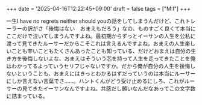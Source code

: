 +++
date = '2025-04-16T12:22:45+09:00'
draft = false
tags = ["M:I"]
+++

一生I have no regrets neither should youの話をしてしまうんだけど、これトレーラーの訳がさ「後悔はない　おまえもだろう」なの、ものすごく良くて本当にここだけで泣いてしまうんですよね。最初期からずっとイーサンの人生を公私に渡って見てきたルーサーだからこそこれは言えるんですよね。おまえの人生楽しいことも辛いこともたくさんあったことも知っている、だけどおまえは自分の生き方を後悔しないよな、おまえはそういう芯を持って人生を走ってきたことを俺はわかってるよっていうセリフじゃないですか。だから俺が自分の人生を後悔しないということも、おまえにはきっとわかるはずだっていうのは本当にルーサーにしか言えない言葉でさ……。ハントくんがどう受け止めるにしろ、これがルーサーの見てきたイーサンなんですよね。共感だし願いなんだなあってこの文字数に詰まっている。
